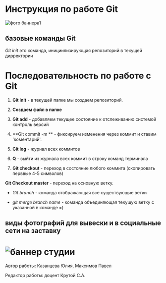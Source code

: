 # Инструкция по работе Git

![фото баннера1](Dpsp2.jpg)

## базовые команды Git

*Git init* это команда, инициилизирующая репозиторий в текущей дирректории

# Последовательность по работе с Git

1. **Git init** - в текущей папке мы создаем репозиторий. 

2. **Создаем файл в папке**

3. **Git add** - добавляем текущее состояние к отслеживанию системой контроль версий

4. **Git commit -m ** - фиксируем изменения через коммит и ставим 'коментарий'.

5. **Git log** - журнал всех коммитов

6. **Q** - выйти из журнала всех коммит в строку команд терминала

7. **Git checkout** - переход в состояние любого коммита (скопировать перввые 4-5 символов)

**Git Checkout master** - переход на основную ветку.

* *Git branch* - команда отображающая все существующие ветки


* *git merge branch name* - команда объединяющая текущую ветку с указанной в команде =)

## виды фотографий для вывески и в социальные сети на заставку


![баннер студии](Banner.jpg)
=======

Автор работы: Казанцева Юлия, Максимов Павел

Редактор работы: доцент Крутой С.А.


